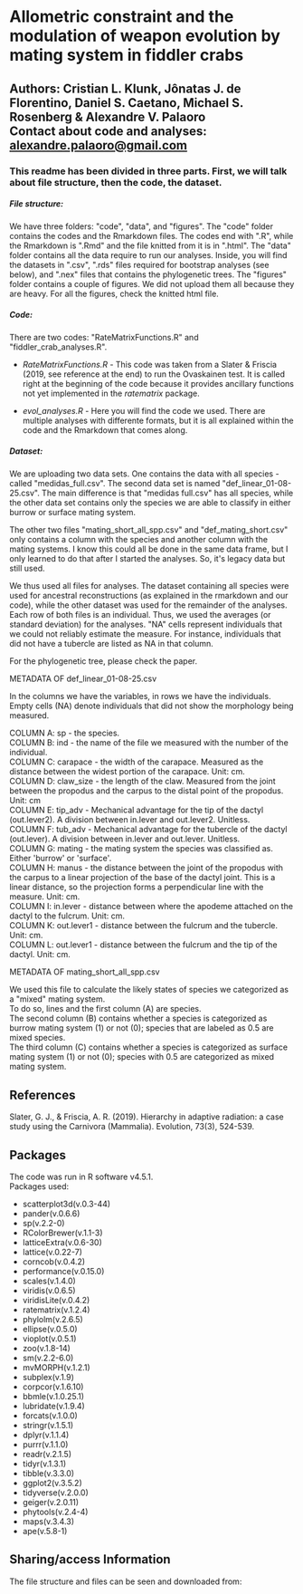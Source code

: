 # Allometric constraint and the modulation of weapon evolution by mating system in fiddler crabs
Authors: Cristian L. Klunk, Jônatas J. de Florentino, Daniel S. Caetano, Michael S. Rosenberg & Alexandre V. Palaoro <br>
Contact about code and analyses: alexandre.palaoro@gmail.com
---

### This readme has been divided in three parts. First, we will talk about file structure, then the code, the dataset.

##### File structure:

We have three folders: "code", "data", and "figures".
The "code" folder contains the codes and the Rmarkdown files. The codes end with ".R", while the Rmarkdown is ".Rmd" and the file knitted from it is in ".html".
The "data" folder contains all the data require to run our analyses. Inside, you will find the datasets in ".csv",  ".rds" files required for bootstrap analyses (see below), and ".nex" files that contains the phylogenetic trees.
The "figures" folder contains a couple of figures. We did not upload them all because they are heavy. For all the figures, check the knitted html file. 


##### Code:

There are two codes: "RateMatrixFunctions.R" and "fiddler_crab_analyses.R". <br>

- <i>RateMatrixFunctions.R</i> - This code was taken from a Slater & Friscia (2019, see reference at the end) to run the Ovaskainen test. It is called right at the beginning of the code because it provides ancillary functions not yet implemented in the <i>ratematrix</i> package.

- <i>evol_analyses.R</i> - Here you will find the code we used. There are multiple analyses with differente formats, but it is all explained within the code and the Rmarkdown that comes along.


##### Dataset:

We are uploading two data sets. One contains the data with all species - called "medidas_full.csv". The second data set is named "def_linear_01-08-25.csv". The main difference is that "medidas full.csv" has all species, while the other data set contains only the species we are able to classify in either burrow or surface mating system.

The other two files "mating_short_all_spp.csv" and "def_mating_short.csv" only contains a column with the species and another column with the mating systems. I know this could all be done in the same data frame, but I only learned to do that after I started the analyses. So, it's legacy data but still used.

We thus used all files for analyses. The dataset containing all species were used for ancestral reconstructions (as explained in the rmarkdown and our code), while the other dataset was used for the remainder of the analyses. Each row of both files is an individual. Thus, we used the averages (or standard deviation) for the analyses. 
"NA" cells represent individuals that we could not reliably estimate the measure. For instance, individuals that did not have a tubercle are listed as NA in that column. 

For the phylogenetic tree, please check the paper.


METADATA OF def_linear_01-08-25.csv

In the columns we have the variables, in rows we have the individuals. Empty cells (NA) denote individuals that did not show the morphology being measured.  

COLUMN A: sp - the species. <br>
COLUMN B: ind - the name of the file we measured with the number of the individual. <br>
COLUMN C: carapace - the width of the carapace. Measured as the distance between the widest portion of the carapace. Unit: cm. <br>
COLUMN D: claw_size - the length of the claw. Measured from the joint between the propodus and the carpus to the distal point of the propodus. Unit: cm <br>
COLUMN E: tip_adv - Mechanical advantage for the tip of the dactyl (out.lever2). A division between in.lever and out.lever2. Unitless. <br>
COLUMN F: tub_adv - Mechanical advantage for the tubercle of the dactyl (out.lever). A division between in.lever and out.lever. Unitless. <br>
COLUMN G: mating - the mating system the species was classified as. Either 'burrow' or 'surface'. <br>
COLUMN H: manus - the distance between the joint of the propodus with the carpus to a linear projection of the base of the dactyl joint. This is a linear distance, so the projection forms a perpendicular line with the measure. Unit: cm.  <br>
COLUMN I: in.lever - distance between where the apodeme attached on the dactyl to the fulcrum. Unit: cm. <br>
COLUMN K: out.lever1 - distance between the fulcrum and the tubercle. Unit: cm. <br>
COLUMN L: out.lever1 - distance between the fulcrum and the tip of the dactyl. Unit: cm. <br>


METADATA OF mating_short_all_spp.csv <br>

We used this file to calculate the likely states of species we categorized as a "mixed" mating system. <br>
To do so, lines and the first column (A) are species. <br>
The second column (B) contains whether a species is categorized as burrow mating system (1) or not (0); species that are labeled as 0.5 are mixed species. <br>
The third column (C) contains whether a species is categorized as surface mating system (1) or not (0); species with 0.5 are categorized as mixed mating system. <br>

## References

Slater, G. J., & Friscia, A. R. (2019). Hierarchy in adaptive radiation: a case study using the Carnivora (Mammalia). Evolution, 73(3), 524-539. 

## Packages 

The code was run in R software v4.5.1. <br>
Packages used: <br>
- scatterplot3d(v.0.3-44) <br>
- pander(v.0.6.6) <br> 
- sp(v.2.2-0) <br>
- RColorBrewer(v.1.1-3) <br>
- latticeExtra(v.0.6-30) <br>
- lattice(v.0.22-7) <br>
- corncob(v.0.4.2) <br>
- performance(v.0.15.0) <br>
- scales(v.1.4.0) <br>
- viridis(v.0.6.5) <br>
- viridisLite(v.0.4.2) <br>
- ratematrix(v.1.2.4) <br>
- phylolm(v.2.6.5) <br>
- ellipse(v.0.5.0) <br> 
- vioplot(v.0.5.1) <br>
- zoo(v.1.8-14) <br>
- sm(v.2.2-6.0) <br>
- mvMORPH(v.1.2.1) <br>
- subplex(v.1.9) <br>
- corpcor(v.1.6.10) <br>
- bbmle(v.1.0.25.1) <br>
- lubridate(v.1.9.4) <br>
- forcats(v.1.0.0) <br>
- stringr(v.1.5.1) <br>
- dplyr(v.1.1.4) <br>
- purrr(v.1.1.0) <br>
- readr(v.2.1.5) <br>
- tidyr(v.1.3.1) <br>
- tibble(v.3.3.0) <br>
- ggplot2(v.3.5.2) <br>
- tidyverse(v.2.0.0) <br>
- geiger(v.2.0.11) <br>
- phytools(v.2.4-4) <br>
- maps(v.3.4.3) <br>
- ape(v.5.8-1) <br>
## Sharing/access Information

The file structure and files can be seen and downloaded from: <br>

